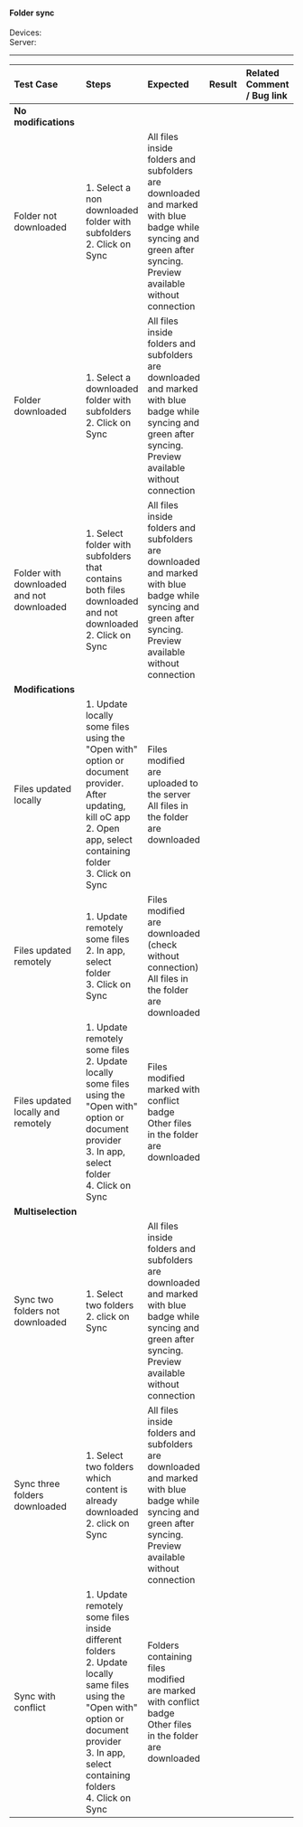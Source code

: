 #### Folder sync 


Devices:  <br>
Server: 


---

 
| Test Case | Steps | Expected | Result | Related Comment / Bug link |
| :-------- | :---- | :------- | :----: | :------------------------- |
|**No modifications**||||||
| Folder not downloaded  | 1. Select a non downloaded folder with subfolders<br>2. Click on Sync | All files inside folders and subfolders are downloaded and marked with blue badge while syncing and green after syncing. Preview available without connection |   |  |
| Folder downloaded  | 1. Select a downloaded folder with subfolders<br>2. Click on Sync | All files inside folders and subfolders are downloaded and marked with blue badge while syncing and green after syncing. Preview available without connection |   |  |
| Folder with downloaded and not downloaded  | 1. Select folder with subfolders that contains both files downloaded and not downloaded<br>2. Click on Sync | All files inside folders and subfolders are downloaded and marked with blue badge while syncing and green after syncing. Preview available without connection |   |  |
|**Modifications**||||||
| Files updated locally | 1. Update locally some files using the "Open with" option or document provider. After updating, kill oC app<br>2. Open app, select containing folder<br>3. Click on Sync | Files modified are uploaded to the server<br>All files in the folder are downloaded |   |  |
| Files updated remotely | 1. Update remotely some files<br>2. In app, select folder<br>3. Click on Sync | Files modified are downloaded (check without connection)<br>All files in the folder are downloaded |   |  |
| Files updated locally and remotely | 1. Update remotely some files<br>2. Update locally some files using the "Open with" option or document provider<br>3. In app, select folder<br>4. Click on Sync | Files modified marked with conflict badge<br>Other files in the folder are downloaded |   |  |
|**Multiselection**||||
| Sync two folders not downloaded | 1. Select two folders <br>2. click on Sync | All files inside folders and subfolders are downloaded and marked with blue badge while syncing and green after syncing. Preview available without connection |  |  |
| Sync three folders downloaded | 1. Select two folders which content is already downloaded <br>2. click on Sync | All files inside folders and subfolders are downloaded and marked with blue badge while syncing and green after syncing. Preview available without connection |  |  |
| Sync with conflict | 1. Update remotely some files inside different folders<br>2. Update locally same files using the "Open with" option or document provider<br>3. In app, select containing folders<br>4. Click on Sync | Folders containing files modified are marked with conflict badge<br>Other files in the folder are downloaded |   |  |